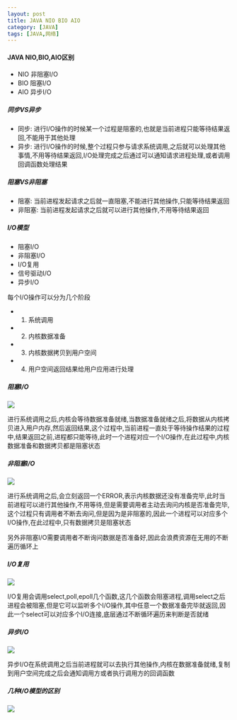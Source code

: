 ```yaml
---
layout: post
title: JAVA NIO BIO AIO
category: [JAVA]
tags: [JAVA,网络]
---
```


#### JAVA NIO,BIO,AIO区别

* NIO 非阻塞I/O
* BIO 阻塞I/O
* AIO 异步I/O

##### 同步VS异步

* 同步: 进行I/O操作的时候某一个过程是阻塞的,也就是当前进程只能等待结果返回,不能用于其他处理
* 异步: 进行I/O操作的时候,整个过程只参与请求系统调用,之后就可以处理其他事情,不用等待结果返回,I/O处理完成之后通过可以通知请求进程处理,或者调用回调函数处理结果

##### 阻塞VS非阻塞

* 阻塞: 当前进程发起请求之后就一直阻塞,不能进行其他操作,只能等待结果返回
* 非阻塞: 当前进程发起请求之后就可以进行其他操作,不用等待结果返回

##### I/O模型

* 阻塞I/O
* 非阻塞I/O
* I/O复用
* 信号驱动I/O
* 异步I/O

每个I/O操作可以分为几个阶段

* 1. 系统调用
* 2. 内核数据准备
* 3. 内核数据拷贝到用户空间
* 4. 用户空间返回结果给用户应用进行处理

##### 阻塞I/O

![](http://pic.woowen.com/bio.png)

进行系统调用之后,内核会等待数据准备就绪,当数据准备就绪之后,将数据从内核拷贝进入用户内存,然后返回结果,这个过程中,当前进程一直处于等待操作结果的过程中,结果返回之前,进程都只能等待,此时一个进程对应一个I/O操作,在此过程中,内核数据准备和数据拷贝都是阻塞状态

##### 非阻塞I/O

![](http://pic.woowen.com/nio.png)

进行系统调用之后,会立刻返回一个ERROR,表示内核数据还没有准备完毕,此时当前进程可以进行其他操作,不用等待,但是需要调用者主动去询问内核是否准备完毕,这个过程只有调用者不断去询问,但是因为是非阻塞的,因此一个进程可以对应多个I/O操作,在此过程中,只有数据拷贝是阻塞状态

另外非阻塞I/O需要调用者不断询问数据是否准备好,因此会浪费资源在无用的不断遍历循环上

##### I/O复用

![](http://pic.woowen.com/ioselector.png)

I/O复用会调用select,poll,epoll几个函数,这几个函数会阻塞进程,调用select之后进程会被阻塞,但是它可以监听多个I/O操作,其中任意一个数据准备完毕就返回,因此一个select可以对应多个I/O连接,底层通过不断循环遍历来判断是否就绪

##### 异步I/O

![](http://pic.woowen.com/aio.png)

异步I/O在系统调用之后当前进程就可以去执行其他操作,内核在数据准备就绪,复制到用户空间完成之后会通知调用方或者执行调用方的回调函数

##### 几种I/O模型的区别

![](http://pic.woowen.com/5iodiff.png)
